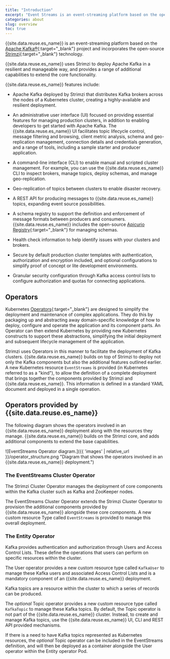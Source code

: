 ```yaml
---
title: "Introduction"
excerpt: "Event Streams is an event-streaming platform based on the open-source Apache Kafka® project."
categories: about
slug: overview
toc: true
---
```




{{site.data.reuse.es_name}} is an event-streaming platform based on the [Apache Kafka®](https://kafka.apache.org/){:target="_blank"} project and incorporates the open-source [Strimzi](https://strimzi.io){:target="_blank"} technology.

{{site.data.reuse.es_name}} uses Strimzi to deploy Apache Kafka in a resilient and manageable way, and provides a range of additional capabilities to extend the core functionality.

{{site.data.reuse.es_name}} features include:

- Apache Kafka deployed by Strimzi that distributes Kafka brokers across the nodes of a Kubernetes cluster, creating a highly-available and resilient deployment.

- An administrative user interface (UI) focused on providing essential features for managing production clusters, in addition to enabling developers to get started with Apache Kafka. The {{site.data.reuse.es_name}} UI facilitates topic lifecycle control, message filtering and browsing, client metric analysis, schema and geo-replication management, connection details and credentials generation, and a range of tools, including a sample starter and producer application.

- A command-line interface (CLI) to enable manual and scripted cluster management. For example, you can use the {{site.data.reuse.es_name}} CLI to inspect brokers, manage topics, deploy schemas, and manage geo-replication.

- Geo-replication of topics between clusters to enable disaster recovery.

- A REST API for producing messages to {{site.data.reuse.es_name}} topics, expanding event source possibilities.

- A schema registry to support the definition and enforcement of message formats between producers and consumers. {{site.data.reuse.es_name}} includes the open-source [Apicurio Registry](https://www.apicur.io/registry/docs/apicurio-registry/2.3.x/index.html){:target="_blank"} for managing schemas.

- Health check information to help identify issues with your clusters and brokers.

- Secure by default production cluster templates with authentication, authorization and encryption included, and optional configurations to simplify proof of concept or lite development environments.

- Granular security configuration through Kafka access control lists to configure authorization and quotas for connecting applications.


## Operators

Kubernetes [Operators](https://kubernetes.io/docs/concepts/extend-kubernetes/operator/){:target="_blank"} are designed to simplify the deployment and maintenance of complex applications. They do this by packaging up and abstracting away domain-specific knowledge of how to deploy, configure and operate the application and its component parts. An Operator can then extend Kubernetes by providing new Kubernetes constructs to support these abstractions, simplifying the initial deployment and subsequent lifecycle management of the application.

Strimzi uses Operators in this manner to facilitate the deployment of Kafka clusters. {{site.data.reuse.es_name}} builds on top of Strimzi to deploy not only the Kafka components but also the additional features outlined earlier. A new Kubernetes resource `EventStreams` is provided (in Kubernetes referred to as a "kind"), to allow the definition of a complete deployment that brings together the components provided by Strimzi and {{site.data.reuse.es_name}}. This information is defined in a standard YAML document and deployed in a single operation.


## Operators provided by {{site.data.reuse.es_name}}

The following diagram shows the operators involved in an {{site.data.reuse.es_name}} deployment along with the resources they manage. {{site.data.reuse.es_name}} builds on the Strimzi core, and adds additional components to extend the base capabilities.

![EventStreams Operator diagram.]({{ 'images' | relative_url }}/operator_structure.png "Diagram that shows the operators involved in an {{site.data.reuse.es_name}} deployment.")

### The EventStreams Cluster Operator

The Strimzi Cluster Operator manages the deployment of core components within the Kafka cluster such as Kafka and ZooKeeper nodes.

The EventStreams Cluster Operator extends the Strimzi Cluster Operator to provision the additional components provided by  {{site.data.reuse.es_name}} alongside these core components. A new custom resource Type called `EventStreams` is provided to manage this overall deployment.

### The Entity Operator

Kafka provides authentication and authorization through Users and Access Control Lists. These define the operations that users can perform on specific resources within the cluster.

The User operator provides a new custom resource type called `KafkaUser` to manage these Kafka users and associated Access Control Lists and is a mandatory component of an {{site.data.reuse.es_name}} deployment.

Kafka topics are a resource within the cluster to which a series of records can be produced.

The _optional_ Topic operator provides a new custom resource type called `KafkaTopic` to manage these Kafka topics. By default, the Topic operator is not part of the {{site.data.reuse.es_name}} cluster. Instead, to create and manage Kafka topics, use the {{site.data.reuse.es_name}} UI, CLI and REST API provided mechanisms.

If there is a need to have Kafka topics represented as Kubernetes resources, the _optional_ Topic operator can be included in the EventStreams definition, and will then be deployed as a container alongside the User operator within the Entity operator Pod.
